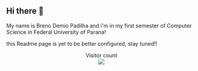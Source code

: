 ## Hi there 👋
  My name is Breno Demio Padilha and i'm in my first semester of Computer Science in Federal University of Parana!

  this Readme page is yet to be better configured, stay tuned!!

<p align="center">
  Visitor count<br>
  <img src="https://profile-counter.glitch.me/bdp-q/count.svg" />
</p>
<!--
**bdp-q/bdp-q** is a ✨ _special_ ✨ repository because its `README.md` (this file) appears on your GitHub profile.

Here are some ideas to get you started:

- 🔭 I’m currently working on ...
- 🌱 I’m currently learning ...
- 👯 I’m looking to collaborate on ...
- 🤔 I’m looking for help with ...
- 💬 Ask me about ...
- 📫 How to reach me: ...
- 😄 Pronouns: ...
- ⚡ Fun fact: ...
-->
